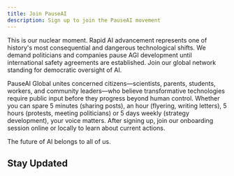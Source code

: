 ```yaml
---
title: Join PauseAI
description: Sign up to join the PauseAI movement
---
```


<script>
    import TallyEmbed from '$lib/components/TallyEmbed.svelte'
    import NewsletterSignup from '$lib/components/NewsletterSignup.svelte'
</script>

This is our nuclear moment.
Rapid AI advancement represents one of history's most consequential and dangerous technological shifts.
We demand politicians and companies pause AGI development until international safety agreements are established.
Join our global network standing for democratic oversight of AI.

PauseAI Global unites concerned citizens—scientists, parents, students, workers, and community leaders—who believe transformative technologies require public input before they progress beyond human control.
Whether you can spare 5 minutes (sharing posts), an hour (flyering, writing letters), 5 hours (protests, meeting politicians) or 5 days weekly (strategy development), your voice matters.
After signing up, join our onboarding session online or locally to learn about current actions.

The future of AI belongs to all of us.

<TallyEmbed formId="wbGvKe" />

## Stay Updated

<NewsletterSignup />
